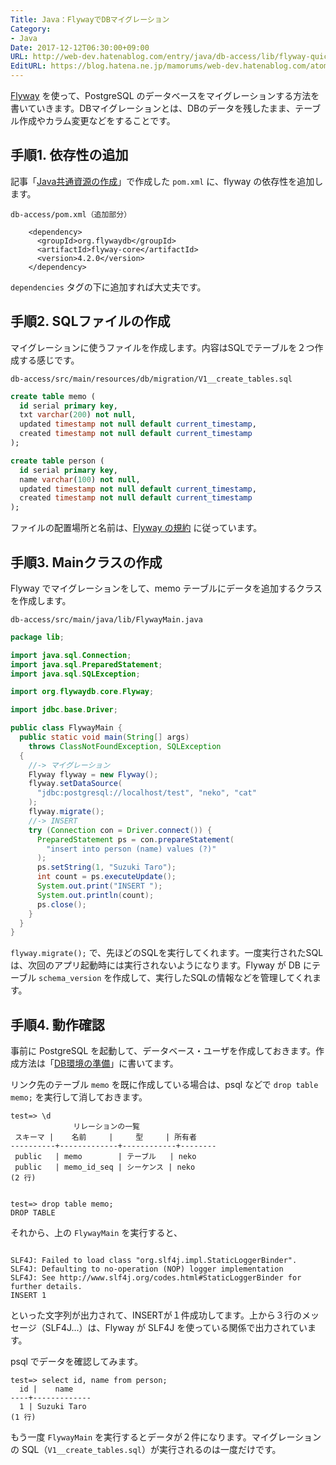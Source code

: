 ```yaml
---
Title: Java：FlywayでDBマイグレーション
Category:
- Java
Date: 2017-12-12T06:30:00+09:00
URL: http://web-dev.hatenablog.com/entry/java/db-access/lib/flyway-quick-start
EditURL: https://blog.hatena.ne.jp/mamorums/web-dev.hatenablog.com/atom/entry/8599973812323860510
---
```


[Flyway](https://flywaydb.org/) を使って、PostgreSQL のデータベースをマイグレーションする方法を書いていきます。DBマイグレーションとは、DBのデータを残したまま、テーブル作成やカラム変更などをすることです。


## 手順1. 依存性の追加
記事「[Java共通資源の作成](/entry/java/db-access/postgresql/java-project-common-class)」で作成した `pom.xml` に、flyway の依存性を追加します。

`db-access/pom.xml（追加部分）`

```
    <dependency>
      <groupId>org.flywaydb</groupId>
      <artifactId>flyway-core</artifactId>
      <version>4.2.0</version>
    </dependency>
```

`dependencies` タグの下に追加すれば大丈夫です。


## 手順2. SQLファイルの作成
マイグレーションに使うファイルを作成します。内容はSQLでテーブルを２つ作成する感じです。

`db-access/src/main/resources/db/migration/V1__create_tables.sql`

```sql
create table memo (
  id serial primary key,
  txt varchar(200) not null,
  updated timestamp not null default current_timestamp,
  created timestamp not null default current_timestamp
);

create table person (
  id serial primary key,
  name varchar(100) not null,
  updated timestamp not null default current_timestamp,
  created timestamp not null default current_timestamp
);
```

ファイルの配置場所と名前は、[Flyway の規約](https://flywaydb.org/documentation/migration/sql) に従っています。


## 手順3. Mainクラスの作成
Flyway でマイグレーションをして、memo テーブルにデータを追加するクラスを作成します。

`db-access/src/main/java/lib/FlywayMain.java`

```java
package lib;

import java.sql.Connection;
import java.sql.PreparedStatement;
import java.sql.SQLException;

import org.flywaydb.core.Flyway;

import jdbc.base.Driver;

public class FlywayMain {
  public static void main(String[] args)
    throws ClassNotFoundException, SQLException
  {
    //-> マイグレーション
    Flyway flyway = new Flyway();
    flyway.setDataSource(
      "jdbc:postgresql://localhost/test", "neko", "cat"
    );
    flyway.migrate();
    //-> INSERT
    try (Connection con = Driver.connect()) {
      PreparedStatement ps = con.prepareStatement(
        "insert into person (name) values (?)"
      );
      ps.setString(1, "Suzuki Taro");
      int count = ps.executeUpdate();
      System.out.print("INSERT ");
      System.out.println(count);
      ps.close();
    }
  }
}
```

`flyway.migrate();` で、先ほどのSQLを実行してくれます。一度実行されたSQLは、次回のアプリ起動時には実行されないようになります。Flyway が DB にテーブル `schema_version` を作成して、実行したSQLの情報などを管理してくれます。


## 手順4. 動作確認
事前に PostgreSQL を起動して、データベース・ユーザを作成しておきます。作成方法は「[DB環境の準備](/entry/java/db-access/postgresql/db-env)」に書いてます。

リンク先のテーブル `memo` を既に作成している場合は、psql などで `drop table memo;` を実行して消しておきます。

```
test=> \d
              リレーションの一覧
 スキーマ |    名前     |     型     | 所有者
----------+-------------+------------+--------
 public   | memo        | テーブル   | neko
 public   | memo_id_seq | シーケンス | neko
(2 行)


test=> drop table memo;
DROP TABLE
```


それから、上の `FlywayMain` を実行すると、


```

SLF4J: Failed to load class "org.slf4j.impl.StaticLoggerBinder".
SLF4J: Defaulting to no-operation (NOP) logger implementation
SLF4J: See http://www.slf4j.org/codes.html#StaticLoggerBinder for further details.
INSERT 1
```

といった文字列が出力されて、INSERTが１件成功してます。上から３行のメッセージ（SLF4J...）は、Flyway が SLF4J を使っている関係で出力されています。

psql でデータを確認してみます。

```
test=> select id, name from person;
  id |    name
----+-------------
  1 | Suzuki Taro
(1 行)
```

もう一度 `FlywayMain` を実行するとデータが２件になります。マイグレーションの SQL（`V1__create_tables.sql`）が実行されるのは一度だけです。
